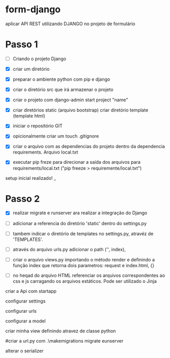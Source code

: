 # form-django
aplicar API REST utilizando DJANGO no projeto de formulário

# Passo 1 



- [ ] Criando o projeto Django 

- [x] criar um diretório 

- [x] preparar o ambiente python com pip e django 

- [x] criar o diretório src que irá armazenar o projeto

- [x] criar o projeto com django-admin start project  "name"

- [x] criar diretórios static (arquivo bootstrap) criar diretório template (template html)

- [x] iniciar o repositório GIT 

- [x] opicionalmente criar um touch .gitignore 

- [x] criar o arquivo com as dependencias do projeto dentro da dependencia requirements. Arquivo local.txt

- [x] executar pip freze para direcionar a saída dos arquivos para requirements/local.txt ("pip freeze > requiremente/local.txt") 

setup inicial realizado!  _

# Passo 2





- [x] realizar migrate e runserver ara realizar a integração do Django 

- [ ] adicionar a referencia do diretório 'static' dentro do settings.py
- [ ] tambem indicar o diretório de templates no settings.py, atravéz de 'TEMPLATES'. 
- [ ] através do arquivo urls.py adicionar o path ('', index),
- [ ] criar o arquivo views.py importando  o método render e definindo a função index que retorna dois parametros: request e index.html, {}
- [ ] no heqad do arquivo HTML referenciar os arquivos correspondentes ao css e js carragando os arquivos estáticos. Pode ser utilizado o Jinja





criar a Api com startapp

configurar settings

configurar urls 

configurar a model 

criar minha view definindo atravez de classe python

\#criar a url.py com .\makemigrations migrate eunserver

alterar o serializer



